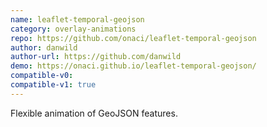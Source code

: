 ```yaml
---
name: leaflet-temporal-geojson
category: overlay-animations
repo: https://github.com/onaci/leaflet-temporal-geojson
author: danwild
author-url: https://github.com/danwild
demo: https://onaci.github.io/leaflet-temporal-geojson/
compatible-v0:
compatible-v1: true
---
```


Flexible animation of GeoJSON features.
